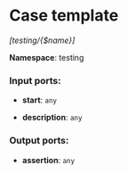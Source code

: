 # Case template

_[testing/{$name}]_

__Namespace__: testing

### Input ports:

* __start__: ` any `


* __description__: ` any `

### Output ports:

* __assertion__: ` any `


